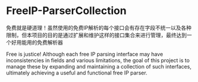 # FreeIP-ParserCollection
免费就是硬道理！虽然使用的免费IP解析的每个接口会有存在字段不统一以及各种限制，但本项目的目的是通过扩展和维护这样的接口集合来进行管理，最终达到一个好用能用的免费解析器

Free is justice! Although each free IP parsing interface may have inconsistencies in fields and various limitations, the goal of this project is to manage these by expanding and maintaining a collection of such interfaces, ultimately achieving a useful and functional free IP parser.
